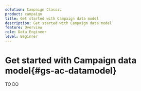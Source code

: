```yaml
---
solution: Campaign Classic
product: campaign
title: Get started with Campaign data model
description: Get started with Campaign data model
feature: Overview
role: Data Engineer
level: Beginner
---
```


# Get started with Campaign data model{#gs-ac-datamodel}

TO DO

